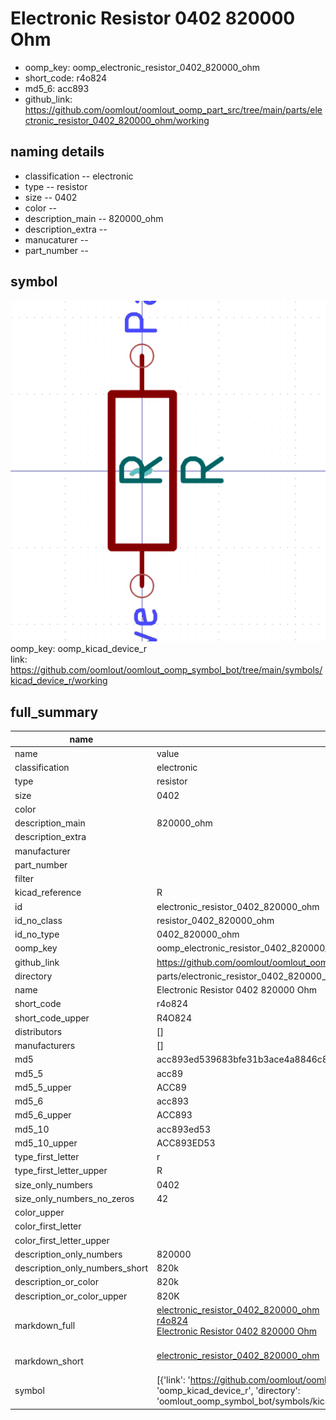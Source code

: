 # Electronic Resistor 0402 820000 Ohm

  
* oomp_key: oomp_electronic_resistor_0402_820000_ohm 
* short_code: r4o824
* md5_6: acc893  
* github_link: https://github.com/oomlout/oomlout_oomp_part_src/tree/main/parts/electronic_resistor_0402_820000_ohm/working  
## naming details
* classification -- electronic
* type -- resistor
* size -- 0402
* color -- 
* description_main -- 820000_ohm
* description_extra -- 
* manucaturer -- 
* part_number -- 



## symbol

![](symbol/0/working/working_600.png)  
oomp_key: oomp_kicad_device_r  
link: https://github.com/oomlout/oomlout_oomp_symbol_bot/tree/main/symbols/kicad_device_r/working  


## full_summary
| name | value | 
| --- | --- | 
| name | value | 
| classification | electronic | 
| type | resistor | 
| size | 0402 | 
| color |  | 
| description_main | 820000_ohm | 
| description_extra |  | 
| manufacturer |  | 
| part_number |  | 
| filter |  | 
| kicad_reference | R | 
| id | electronic_resistor_0402_820000_ohm | 
| id_no_class | resistor_0402_820000_ohm | 
| id_no_type | 0402_820000_ohm | 
| oomp_key | oomp_electronic_resistor_0402_820000_ohm | 
| github_link | https://github.com/oomlout/oomlout_oomp_part_src/tree/main/parts/electronic_resistor_0402_820000_ohm/working | 
| directory | parts/electronic_resistor_0402_820000_ohm | 
| name | Electronic Resistor 0402 820000 Ohm | 
| short_code | r4o824 | 
| short_code_upper | R4O824 | 
| distributors | [] | 
| manufacturers | [] | 
| md5 | acc893ed539683bfe31b3ace4a8846c8 | 
| md5_5 | acc89 | 
| md5_5_upper | ACC89 | 
| md5_6 | acc893 | 
| md5_6_upper | ACC893 | 
| md5_10 | acc893ed53 | 
| md5_10_upper | ACC893ED53 | 
| type_first_letter | r | 
| type_first_letter_upper | R | 
| size_only_numbers | 0402 | 
| size_only_numbers_no_zeros | 42 | 
| color_upper |  | 
| color_first_letter |  | 
| color_first_letter_upper |  | 
| description_only_numbers | 820000 | 
| description_only_numbers_short | 820k | 
| description_or_color | 820k | 
| description_or_color_upper | 820K | 
| markdown_full | [electronic_resistor_0402_820000_ohm](https://github.com/oomlout/oomlout_oomp_part_src/tree/main/parts/electronic_resistor_0402_820000_ohm/working)<br>[r4o824](https://github.com/oomlout/oomlout_oomp_part_src/tree/main/parts/electronic_resistor_0402_820000_ohm/working)<br>[Electronic Resistor 0402 820000 Ohm](https://github.com/oomlout/oomlout_oomp_part_src/tree/main/parts/electronic_resistor_0402_820000_ohm/working)<br><br> | 
| markdown_short | [electronic_resistor_0402_820000_ohm](https://github.com/oomlout/oomlout_oomp_part_src/tree/main/parts/electronic_resistor_0402_820000_ohm/working)<br><br> | 
| symbol | [{'link': 'https://github.com/oomlout/oomlout_oomp_symbol_bot/tree/main/symbols/kicad_device_r', 'oomp_key': 'oomp_kicad_device_r', 'directory': 'oomlout_oomp_symbol_bot/symbols/kicad_device_r//working/working.kicad_sym'}] | 
